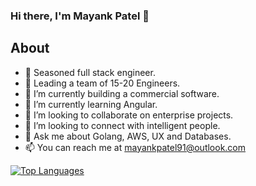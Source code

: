 ### Hi there, I'm Mayank Patel 👋

## About
- 🤠 Seasoned full stack engineer.
- :office: Leading a team of 15-20 Engineers.
- 🔭 I’m currently building a commercial software.
- 🌱 I’m currently learning Angular.
- 👯 I’m looking to collaborate on enterprise projects.
- 🤔 I’m looking to connect with intelligent people.
- 💬 Ask me about Golang, AWS, UX and Databases.
- 📫 You can reach me at mayankpatel91@outlook.com

[![Top Languages](https://github-readme-stats.vercel.app/api/top-langs/?username=maknahar&theme=dracula)](https://www.linkedin.com/in/maknahar)
